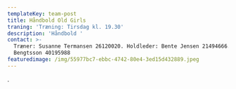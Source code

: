 ```yaml
---
templateKey: team-post
title: Håndbold Old Girls
traning: 'Træning: Tirsdag kl. 19.30'
description: 'Håndbold '
contact: >-
  Træner: Susanne Termansen 26120020. Holdleder: Bente Jensen 21494666. Mona
  Bengtsson 40195988
featuredimage: /img/55977bc7-ebbc-4742-80e4-3ed15d432889.jpeg
---
```

.
